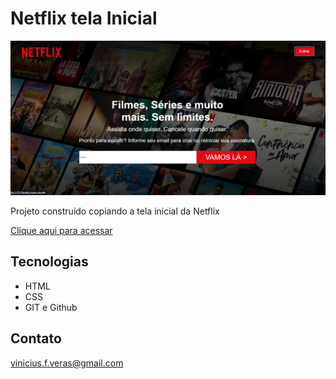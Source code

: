 # Netflix tela Inicial

![preview](./.github/preview.png)

Projeto construído copiando a tela inicial da Netflix

[Clique aqui para acessar](https://affvini.github.io/projeto-tela-inicial-netflix)

## Tecnologias

- HTML
- CSS
- GIT e Github

## Contato

vinicius.f.veras@gmail.com